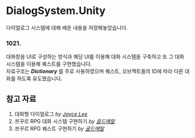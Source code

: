 # DialogSystem.Unity
다이얼로그 시스템에 대해 배운 내용을 저장해놓았습니다.  
### 1021.
대화창을 UI로 구성하는 방식과 해당 UI를 이용해 대화 시스템을 구축하고 또 그 대화 시스템을 이용해 퀘스트를 구현했습니다.  
자료구조는 ___Dictionary___ 를 주로 사용하였으며 퀘스트, 오브젝트들의 ID에 따라 다른 대화를 하도록 유도했습니다.  
## 참고 자료  
1) 대화형 다이얼로그 _by [Jayce Lee](https://vvd.bz/fZq)_ 
2) 쯔꾸르 RPG 대화 시스템 구현하기 _by [골드메탈](https://url.kr/qVhHJW)_ 
3) 쯔꾸르 RPG 퀘스트 구현하기 _by [골드메탈](https://url.kr/QM7WHO)_  
